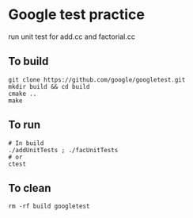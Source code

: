 # Google test practice
run unit test for add.cc and factorial.cc
## To build
```
git clone https://github.com/google/googletest.git
mkdir build && cd build
cmake ..
make
```
## To run
```
# In build
./addUnitTests ; ./facUnitTests
# or
ctest
```
## To clean
```
rm -rf build googletest
```
